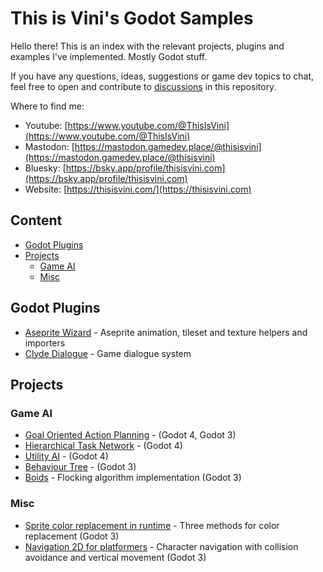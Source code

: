 # This is Vini's Godot Samples

Hello there! This is an index with the relevant projects, plugins and examples I've implemented. Mostly Godot stuff.

If you have any questions, ideas, suggestions or game dev topics to chat, feel free to open and contribute to [discussions](https://github.com/viniciusgerevini/gamedev-resources/discussions) in this repository.

Where to find me:
- Youtube: [https://www.youtube.com/@ThisIsVini](https://www.youtube.com/@ThisIsVini)
- Mastodon: [https://mastodon.gamedev.place/@thisisvini](https://mastodon.gamedev.place/@thisisvini)
- Bluesky: [https://bsky.app/profile/thisisvini.com](https://bsky.app/profile/thisisvini.com)
- Website: [https://thisisvini.com/](https://thisisvini.com)

## Content
- [Godot Plugins](#godot-plugins)
- [Projects](#projects)
    - [Game AI](#game-ai)
    - [Misc](#misc)

## Godot Plugins
- [Aseprite Wizard](https://github.com/viniciusgerevini/godot-aseprite-wizard) - Aseprite animation, tileset and texture helpers and importers
- [Clyde Dialogue](https://github.com/viniciusgerevini/godot-clyde-dialogue) - Game dialogue system

## Projects

### Game AI
- [Goal Oriented Action Planning](https://github.com/viniciusgerevini/godot-goap) - (Godot 4, Godot 3)
- [Hierarchical Task Network](https://github.com/viniciusgerevini/godot-hierarchical-task-network-example) - (Godot 4)
- [Utility AI](https://github.com/viniciusgerevini/godot-utility-ai) - (Godot 4)
- [Behaviour Tree](https://github.com/viniciusgerevini/godot-behavior-tree-example) - (Godot 3)
- [Boids](https://github.com/viniciusgerevini/godot-boids) - Flocking algorithm implementation (Godot 3)

### Misc
- [Sprite color replacement in runtime](https://github.com/viniciusgerevini/godot-color-replacement-example) - Three methods for color replacement (Godot 3)
- [Navigation 2D for platformers](https://github.com/viniciusgerevini/godot-navigation-2d-example) - Character navigation with collision avoidance and vertical movement (Godot 3)


